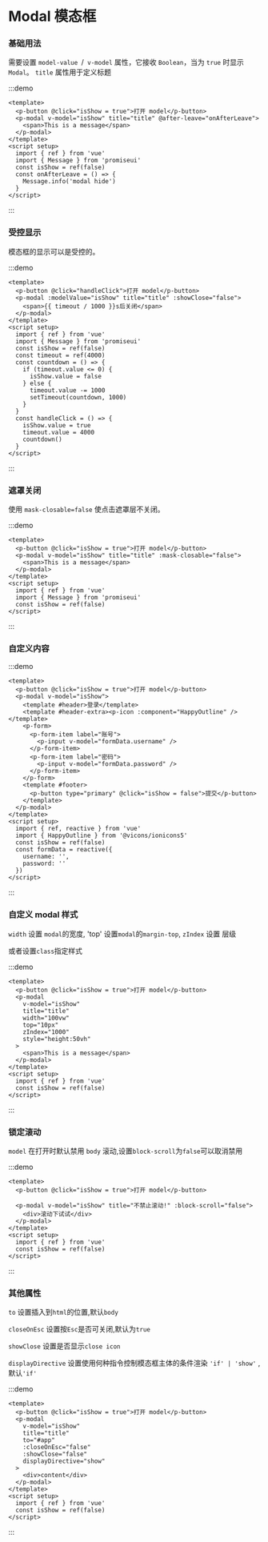# Modal 模态框

### 基础用法

需要设置 `model-value `/` v-model` 属性，它接收 `Boolean`，当为 `true` 时显示 `Modal`。 `title` 属性用于定义标题

:::demo

```vue
<template>
  <p-button @click="isShow = true">打开 model</p-button>
  <p-modal v-model="isShow" title="title" @after-leave="onAfterLeave">
    <span>This is a message</span>
  </p-modal>
</template>
<script setup>
  import { ref } from 'vue'
  import { Message } from 'promiseui'
  const isShow = ref(false)
  const onAfterLeave = () => {
    Message.info('modal hide')
  }
</script>
```

:::

### 受控显示

模态框的显示可以是受控的。

:::demo

```vue
<template>
  <p-button @click="handleClick">打开 model</p-button>
  <p-modal :modelValue="isShow" title="title" :showClose="false">
    <span>{{ timeout / 1000 }}s后关闭</span>
  </p-modal>
</template>
<script setup>
  import { ref } from 'vue'
  import { Message } from 'promiseui'
  const isShow = ref(false)
  const timeout = ref(4000)
  const countdown = () => {
    if (timeout.value <= 0) {
      isShow.value = false
    } else {
      timeout.value -= 1000
      setTimeout(countdown, 1000)
    }
  }
  const handleClick = () => {
    isShow.value = true
    timeout.value = 4000
    countdown()
  }
</script>
```

:::

<!--
### 可拖拽

试着拖动一下 `header` 部分吧

设置 `draggable` 属性为 true 以做到拖拽

:::demo

```vue
<template>
  <p-button @click="isShow = true">打开 model</p-button>
  <p-modal v-model="isShow" title="可拖拽" draggable>
    <span>试着拖动一下header部分吧</span>
  </p-modal>
</template>
<script setup>
  import { ref } from 'vue'
  const isShow = ref(false)
</script>
```

::: -->

### 遮罩关闭

使用 `mask-closable=false` 使点击遮罩层不关闭。

:::demo

```vue
<template>
  <p-button @click="isShow = true">打开 model</p-button>
  <p-modal v-model="isShow" title="title" :mask-closable="false">
    <span>This is a message</span>
  </p-modal>
</template>
<script setup>
  import { ref } from 'vue'
  import { Message } from 'promiseui'
  const isShow = ref(false)
</script>
```

:::

### 自定义内容

:::demo

```vue
<template>
  <p-button @click="isShow = true">打开 model</p-button>
  <p-modal v-model="isShow">
    <template #header>登录</template>
    <template #header-extra><p-icon :component="HappyOutline" /></template>
    <p-form>
      <p-form-item label="账号">
        <p-input v-model="formData.username" />
      </p-form-item>
      <p-form-item label="密码">
        <p-input v-model="formData.password" />
      </p-form-item>
    </p-form>
    <template #footer>
      <p-button type="primary" @click="isShow = false">提交</p-button>
    </template>
  </p-modal>
</template>
<script setup>
  import { ref, reactive } from 'vue'
  import { HappyOutline } from '@vicons/ionicons5'
  const isShow = ref(false)
  const formData = reactive({
    username: '',
    password: ''
  })
</script>
```

:::

### 自定义 modal 样式

`width` 设置 `modal`的宽度, 'top' 设置`modal`的`margin-top`, `zIndex` 设置 层级

或者设置`class`指定样式

:::demo

```vue
<template>
  <p-button @click="isShow = true">打开 model</p-button>
  <p-modal
    v-model="isShow"
    title="title"
    width="100vw"
    top="10px"
    zIndex="1000"
    style="height:50vh"
  >
    <span>This is a message</span>
  </p-modal>
</template>
<script setup>
  import { ref } from 'vue'
  const isShow = ref(false)
</script>
```

:::

### 锁定滚动

`model` 在打开时默认禁用 `body` 滚动,设置`block-scroll`为`false`可以取消禁用

:::demo

```vue
<template>
  <p-button @click="isShow = true">打开 model</p-button>

  <p-modal v-model="isShow" title="不禁止滚动!" :block-scroll="false">
    <div>滚动下试试</div>
  </p-modal>
</template>
<script setup>
  import { ref } from 'vue'
  const isShow = ref(false)
</script>
```

:::

### 其他属性

`to` 设置插入到`html`的位置,默认`body`

`closeOnEsc` 设置按`Esc`是否可关闭,默认为`true`

`showClose` 设置是否显示`close icon`

`displayDirective` 设置使用何种指令控制模态框主体的条件渲染 `'if' | 'show'` ,默认`'if'`

:::demo

```vue
<template>
  <p-button @click="isShow = true">打开 model</p-button>
  <p-modal
    v-model="isShow"
    title="title"
    to="#app"
    :closeOnEsc="false"
    :showClose="false"
    displayDirective="show"
  >
    <div>content</div>
  </p-modal>
</template>
<script setup>
  import { ref } from 'vue'
  const isShow = ref(false)
</script>
```

:::
